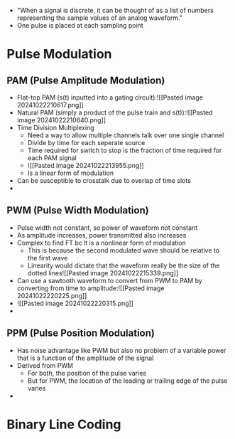 - "When a signal is discrete, it can be thought of as a list of numbers representing the sample values of an analog waveform."
- One pulse is placed at each sampling point
# Pulse Modulation
## PAM (Pulse Amplitude Modulation)
- Flat-top PAM (s(t) inputted into a gating circuit):![[Pasted image 20241022210617.png]]
- Natural PAM (simply a product of the pulse train and s(t)):![[Pasted image 20241022210640.png]]
- Time Division Multiplexing
	- Need a way to allow multiple channels talk over one single channel
	- Divide by time for each seperate source
	- Time required for switch to stop is the fraction of time required for each PAM signal
	- ![[Pasted image 20241022213955.png]]
	- Is a linear form of modulation
- Can be susceptible to crosstalk due to overlap of time slots
- 
## PWM (Pulse Width Modulation)
- Pulse width not constant, so power of waveform not constant
- As amplitude increases, power transmitted also increases
- Complex to find FT bc it is a nonlinear form of modulation
	- This is because the second modulated wave should be relative to the first wave
	- Linearity would dictate that the waveform really be the size of the dotted lines![[Pasted image 20241022215339.png]]
- Can use a sawtooth waveform to convert from PWM to PAM by converting from time to amplitude:![[Pasted image 20241022220225.png]]
- ![[Pasted image 20241022220315.png]]
- 
## PPM (Pulse Position Modulation)
- Has noise advantage like PWM but also no problem of a variable power that is a function of the amplitude of the signal
- Derived from PWM
	- For both, the position of the pulse varies
	- But for PWM, the location of the leading or trailing edge of the pulse varies
- 
# Binary Line Coding
